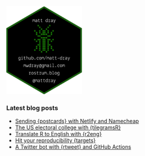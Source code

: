 <img src="https://raw.githubusercontent.com/matt-dray/stickers/master/output/business_hex.png" width=200>

### Latest blog posts 

<!-- BLOG-POST-LIST:START -->
- [Sending {postcards} with Netlify and Namecheap](https://www.rostrum.blog/2020/12/08/postcard/)
- [The US electoral college with {tilegramsR}](https://www.rostrum.blog/2020/11/21/president-tilegram/)
- [Translate R to English with {r2eng}](https://www.rostrum.blog/2020/11/14/hello-r2eng/)
- [Hit your reproducibility {targets}](https://www.rostrum.blog/2020/09/27/targets-dsfest/)
- [A Twitter bot with {rtweet} and GitHub Actions](https://www.rostrum.blog/2020/09/21/londonmapbot/)
<!-- BLOG-POST-LIST:END -->
